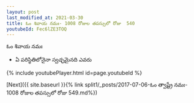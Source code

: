 ```yaml
---
layout: post
last_modified_at: 2021-03-30
title: ఓం శివాయ నమః- 1008 రోజుల తపస్సులో రోజు  540
youtubeId: Fec6lZE3TOQ
---
```

 
 
 ఓం శివాయ నమః  
 
 -  ఏ పరిస్థితిలోనైనా స్వచ్ఛమైనది ఎవరు 
 
  
 
  
 
 
 
 
 
 


{% include youtubePlayer.html id=page.youtubeId %}
 
[Next]({{ site.baseurl }}{% link  split1/_posts/2017-07-06-ఓం త్వాష్ట్రే నమః- 1008 రోజుల తపస్సులో రోజు  549.md%})
 
